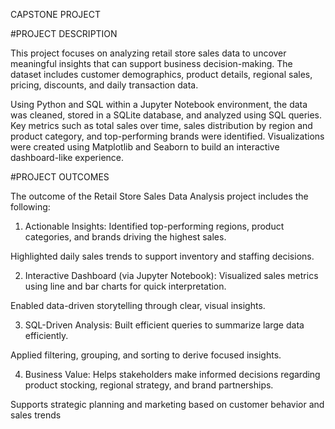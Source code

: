 CAPSTONE PROJECT

#PROJECT DESCRIPTION

This project focuses on analyzing retail store sales data to uncover meaningful insights that can support business decision-making. The dataset includes customer demographics, product details, regional sales, pricing, discounts, and daily transaction data.

Using Python and SQL within a Jupyter Notebook environment, the data was cleaned, stored in a SQLite database, and analyzed using SQL queries. Key metrics such as total sales over time, sales distribution by region and product category, and top-performing brands were identified. Visualizations were created using Matplotlib and Seaborn to build an interactive dashboard-like experience.

#PROJECT OUTCOMES

The outcome of the Retail Store Sales Data Analysis project includes the following:

1. Actionable Insights:
Identified top-performing regions, product categories, and brands driving the highest sales.

Highlighted daily sales trends to support inventory and staffing decisions.

2. Interactive Dashboard (via Jupyter Notebook):
Visualized sales metrics using line and bar charts for quick interpretation.

Enabled data-driven storytelling through clear, visual insights.

3. SQL-Driven Analysis:
Built efficient queries to summarize large data efficiently.

Applied filtering, grouping, and sorting to derive focused insights.

4. Business Value:
Helps stakeholders make informed decisions regarding product stocking, regional strategy, and brand partnerships.

Supports strategic planning and marketing based on customer behavior and sales trends
